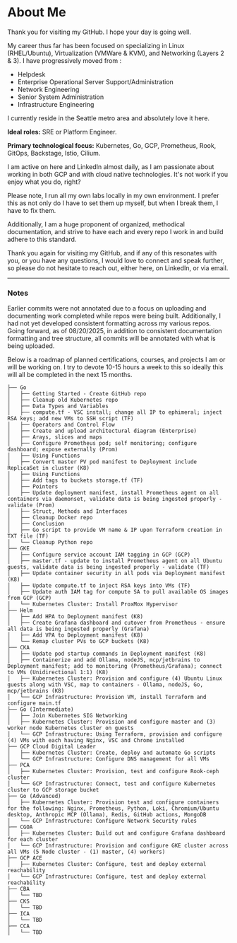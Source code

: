 # About Me

Thank you for visiting my GitHub. I hope your day is going well.

My career thus far has been focused on specializing in Linux (RHEL/Ubuntu), Virtualization (VMWare & KVM), and Networking (Layers 2 & 3). I have progressively moved from :

- Helpdesk
- Enterprise Operational Server Support/Administration
- Network Engineering
- Senior System Administration
- Infrastructure Engineering

I currently reside in the Seattle metro area and absolutely love it here.

**Ideal roles:** SRE or Platform Engineer.

**Primary technological focus:** Kubernetes, Go, GCP, Prometheus, Rook, GitOps, Backstage, Istio, Cilium.

I am active on here and LinkedIn almost daily, as I am passionate about working in both GCP and with cloud native technologies. It's not work if you enjoy what you do, right?

Please note, I run all my own labs locally in my own environment. I prefer this as not only do I have to set them up myself, but when I break them, I have to fix them. 

Additionally, I am a huge proponent of organized, methodical documentation, and strive to have each and every repo I work in and build adhere to this standard.

Thank you again for visiting my GitHub, and if any of this resonates with you, or you have any questions, I would love to connect and speak further, so please do not hesitate to reach out, either here, on LinkedIn, or via email.

---

### Notes
Earlier commits were not annotated due to a focus on uploading and documenting work completed while repos were being built. Additionally, I had not yet developed consistent formatting across my various repos. 
Going forward, as of 08/20/2025, in addition to consistent documentation formatting and tree structure, all commits will be annotated with what is being uploaded.

Below is a roadmap of planned certifications, courses, and projects I am or will be working on. I try to devote 10-15 hours a week to this so ideally this will all be completed in the next 15 months.

```
├── Go 
│   ├── Getting Started - Create GitHub repo
│   ├── Cleanup old Kubernetes repo
│   ├── Data Types and Variables
│   ├── compute.tf - VSC install; change all IP to ephimeral; inject RSA keys; add new VMs to SSH script (TF)
│   ├── Operators and Control Flow
│   ├── Create and upload architectural diagram (Enterprise)
│   ├── Arays, slices and maps
│   ├── Configure Prometheus pod; self monitoring; configure dashboard; expose externally (Prom)
│   ├── Using Functions
│   ├── Convert master PV pod manifest to Deployment include ReplicaSet in cluster (K8)
│   ├── Using Functions
│   ├── Add tags to buckets storage.tf (TF)
│   ├── Pointers
│   ├── Update deployment manifest, install Prometheus agent on all containers via daemonset, validate data is being ingested properly - validate (Prom)
│   ├── Struct, Methods and Interfaces
│   ├── Cleanup Docker repo
│   ├── Conclusion
│   ├── Go script to provide VM name & IP upon Terraform creation in TXT file (TF)
│   └── Cleanup Python repo
├── GKE
│   ├── Configure service account IAM tagging in GCP (GCP)
│   ├── master.tf - update to install Prometheus agent on all Ubuntu guests, validate data is being ingested properly - validate (TF)
│   ├── Update container security in all pods via Deployment manifest (K8)
│   ├── Update compute.tf to inject RSA keys into VMs (TF)
│   ├── Update auth IAM tag for compute SA to pull available OS images from GCP (GCP)
│   └── Kubernetes Cluster: Install ProxMox Hypervisor
├── Helm
│   ├── Add HPA to Deployment manifest (K8)
│   ├── Create Grafana dashboard and cutover from Prometheus - ensure all data is being ingested properly (Grafana)
│   ├── Add VPA to Deployment manifest (K8)
│   └── Remap cluster PVs to GCP buckets (K8)
├── CKA
│   ├── Update pod startup commands in Deployment manifest (K8)
│   ├── Containerize and add Ollama, nodeJS, mcp/jetbrains to Deployment manifest; add to monitoring (Prometheus/Grafana); connect to VMs (Unidirectional 1:1) (K8)
│   ├── Kubernetes Cluster: Provision and configure (4) Ubuntu Linux guests along with VSC, map to containers - Ollama, nodeJS, Go, mcp/jetbrains (K8)
│   └── GCP Infrastructure: Provision VM, install Terraform and configure main.tf
├── Go (Intermediate)
│   ├── Join Kubernetes SIG Networking
│   ├── Kubernetes Cluster: Provision and configure master and (3) worker node Kubernetes cluster on guests 
│   └── GCP Infrastructure: Using Terraform, provision and configure (4) VMs with each having Nginx, VSC and Chrome installed
├── GCP Cloud Digital Leader
│   ├── Kubernetes Cluster: Create, deploy and automate Go scripts
│   └── GCP Infrastructure: Configure DNS management for all VMs
├── PCA
│   ├── Kubernetes Cluster: Provision, test and configure Rook-ceph cluster
│   └── GCP Infrastructure: Connect, test and configure Kubernetes cluster to GCP storage bucket
├── Go (Advanced)
│   ├── Kubernetes Cluster: Provision test and configure containers for the following: Nginx, Prometheus, Python, Loki, Chromium/Ubuntu desktop, Anthropic MCP (Ollama), Redis, GitHub actions, MongoDB 
│   └── GCP Infrastructure: Configure Network Security rules
├── CGOA
│   ├── Kubernetes Cluster: Build out and configure Grafana dashboard for each cluster 
│   └── GCP Infrastructure: Provision and configure GKE cluster across all VMs (5 Node cluster - (1) master, (4) workers)
├── GCP ACE
│   ├── Kubernetes Cluster: Configure, test and deploy external reachability
│   └── GCP Infrastructure: Configure, test and deploy external reachability
├── CBA
│   └── TBD
├── CKS
│   └── TBD
├── ICA
│   └── TBD
├── CCA
│   └── TBD
